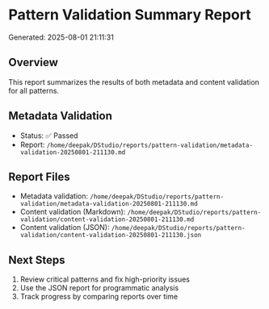 # Pattern Validation Summary Report
Generated: 2025-08-01 21:11:31

## Overview
This report summarizes the results of both metadata and content validation for all patterns.

## Metadata Validation
- Status: ✅ Passed
- Report: `/home/deepak/DStudio/reports/pattern-validation/metadata-validation-20250801-211130.md`


## Report Files
- Metadata validation: `/home/deepak/DStudio/reports/pattern-validation/metadata-validation-20250801-211130.md`
- Content validation (Markdown): `/home/deepak/DStudio/reports/pattern-validation/content-validation-20250801-211130.md`
- Content validation (JSON): `/home/deepak/DStudio/reports/pattern-validation/content-validation-20250801-211130.json`

## Next Steps
1. Review critical patterns and fix high-priority issues
2. Use the JSON report for programmatic analysis
3. Track progress by comparing reports over time